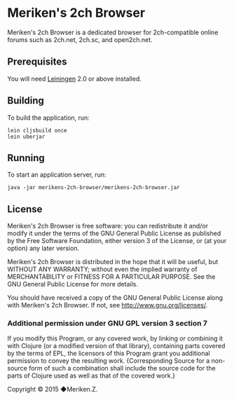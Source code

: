 # Meriken's 2ch Browser

Meriken's 2ch Browser is a dedicated browser for 2ch-compatible online forums such as 2ch.net, 2ch.sc, and open2ch.net.

## Prerequisites

You will need [Leiningen][1] 2.0 or above installed.

[1]: https://github.com/technomancy/leiningen

## Building

To build the application, run:

    lein cljsbuild once
    lein uberjar

## Running

To start an application server, run:

    java -jar merikens-2ch-browser/merikens-2ch-browser.jar

## License

Meriken's 2ch Browser is free software: you can redistribute it and/or modify
it under the terms of the GNU General Public License as published by
the Free Software Foundation, either version 3 of the License, or
(at your option) any later version.

Meriken's 2ch Browser is distributed in the hope that it will be useful,
but WITHOUT ANY WARRANTY; without even the implied warranty of
MERCHANTABILITY or FITNESS FOR A PARTICULAR PURPOSE.  See the
GNU General Public License for more details.

You should have received a copy of the GNU General Public License
along with Meriken's 2ch Browser.  If not, see <http://www.gnu.org/licenses/>.

### Additional permission under GNU GPL version 3 section 7

If you modify this Program, or any covered work, by linking or
combining it with Clojure (or a modified version of that
library), containing parts covered by the terms of EPL, the licensors
of this Program grant you additional permission to convey the
resulting work.  {Corresponding Source for a non-source form of such
a combination shall include the source code for the parts of Clojure
used as well as that of the covered work.}

Copyright © 2015 ◆Meriken.Z.
